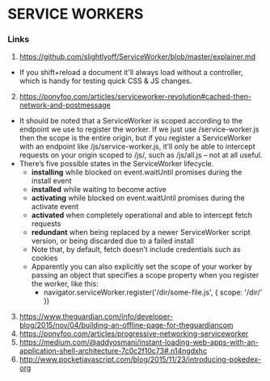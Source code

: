 # SERVICE WORKERS

### Links
1. https://github.com/slightlyoff/ServiceWorker/blob/master/explainer.md
  * If you shift+reload a document it'll always load without a controller, which is handy for testing quick CSS & JS changes.
2. https://ponyfoo.com/articles/serviceworker-revolution#cached-then-network-and-postmessage
  * It should be noted that a ServiceWorker is scoped according to the endpoint we use to register the worker. If we just use /service-worker.js then the scope is the entire origin, but if you register a ServiceWorker with an endpoint like /js/service-worker.js, it’ll only be able to intercept requests on your origin scoped to /js/, such as /js/all.js – not at all useful.
  * There’s five possible states in the ServiceWorker lifecycle.
    * **installing** while blocked on event.waitUntil promises during the install event
    * **installed** while waiting to become active
    * **activating** while blocked on event.waitUntil promises during the activate event
    * **activated** when completely operational and able to intercept fetch requests
    * **redundant** when being replaced by a newer ServiceWorker script version, or being discarded due to a failed install
    * Note that, by default, fetch doesn’t include credentials such as cookies 
    * Apparently you can also explicitly set the scope of your worker by passing an object that specifies a scope property when you register the worker, like this:
      * navigator.serviceWorker.register('/dir/some-file.js', { scope: '/dir/' })
3. https://www.theguardian.com/info/developer-blog/2015/nov/04/building-an-offline-page-for-theguardiancom
4. https://ponyfoo.com/articles/progressive-networking-serviceworker
5. https://medium.com/@addyosmani/instant-loading-web-apps-with-an-application-shell-architecture-7c0c2f10c73#.n14ngdxhc
6. http://www.pocketjavascript.com/blog/2015/11/23/introducing-pokedex-org
